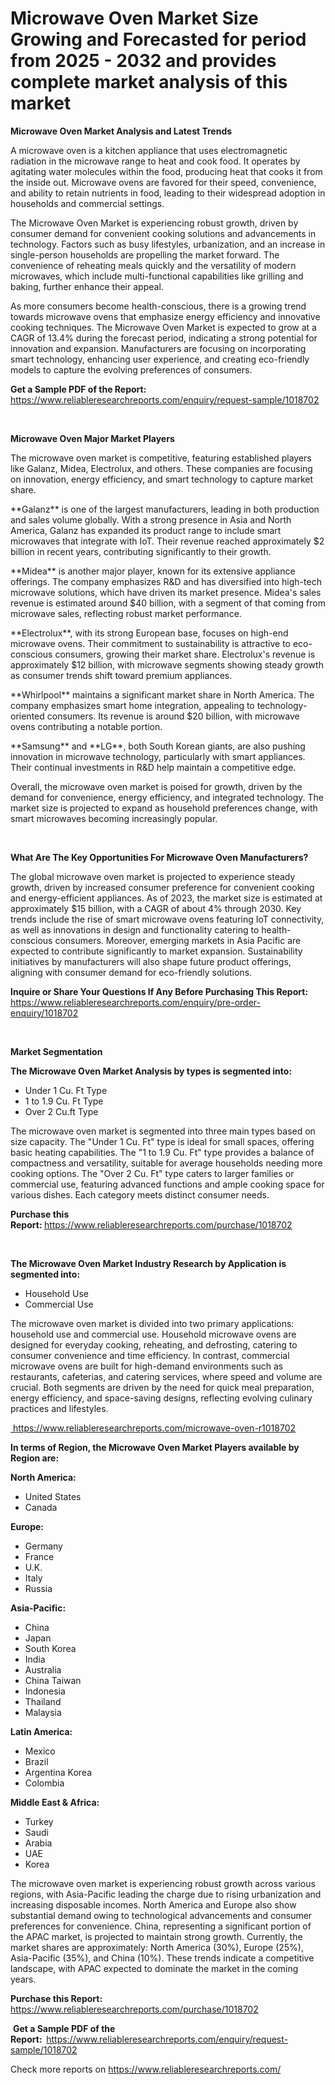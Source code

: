 <p><h1>Microwave Oven Market Size Growing and Forecasted for period from 2025 - 2032 and provides complete market analysis of this market</h1></p><p><strong>Microwave Oven Market Analysis and Latest Trends</strong></p>
<p><p>A microwave oven is a kitchen appliance that uses electromagnetic radiation in the microwave range to heat and cook food. It operates by agitating water molecules within the food, producing heat that cooks it from the inside out. Microwave ovens are favored for their speed, convenience, and ability to retain nutrients in food, leading to their widespread adoption in households and commercial settings.</p><p>The Microwave Oven Market is experiencing robust growth, driven by consumer demand for convenient cooking solutions and advancements in technology. Factors such as busy lifestyles, urbanization, and an increase in single-person households are propelling the market forward. The convenience of reheating meals quickly and the versatility of modern microwaves, which include multi-functional capabilities like grilling and baking, further enhance their appeal.</p><p>As more consumers become health-conscious, there is a growing trend towards microwave ovens that emphasize energy efficiency and innovative cooking techniques. The Microwave Oven Market is expected to grow at a CAGR of 13.4% during the forecast period, indicating a strong potential for innovation and expansion. Manufacturers are focusing on incorporating smart technology, enhancing user experience, and creating eco-friendly models to capture the evolving preferences of consumers.</p></p>
<p><strong>Get a Sample PDF of the Report:&nbsp;</strong> <a href="https://www.reliableresearchreports.com/enquiry/request-sample/1018702?utm_campaign=3020&utm_medium=2&utm_source=Github&utm_content=ia&utm_term=05042025&utm_id=microwave-oven">https://www.reliableresearchreports.com/enquiry/request-sample/1018702</a></p>
<p>&nbsp;</p>
<p><strong>Microwave Oven Major Market Players</strong></p>
<p><p>The microwave oven market is competitive, featuring established players like Galanz, Midea, Electrolux, and others. These companies are focusing on innovation, energy efficiency, and smart technology to capture market share.</p><p>**Galanz** is one of the largest manufacturers, leading in both production and sales volume globally. With a strong presence in Asia and North America, Galanz has expanded its product range to include smart microwaves that integrate with IoT. Their revenue reached approximately $2 billion in recent years, contributing significantly to their growth.</p><p>**Midea** is another major player, known for its extensive appliance offerings. The company emphasizes R&D and has diversified into high-tech microwave solutions, which have driven its market presence. Midea's sales revenue is estimated around $40 billion, with a segment of that coming from microwave sales, reflecting robust market performance.</p><p>**Electrolux**, with its strong European base, focuses on high-end microwave ovens. Their commitment to sustainability is attractive to eco-conscious consumers, growing their market share. Electrolux's revenue is approximately $12 billion, with microwave segments showing steady growth as consumer trends shift toward premium appliances.</p><p>**Whirlpool** maintains a significant market share in North America. The company emphasizes smart home integration, appealing to technology-oriented consumers. Its revenue is around $20 billion, with microwave ovens contributing a notable portion.</p><p>**Samsung** and **LG**, both South Korean giants, are also pushing innovation in microwave technology, particularly with smart appliances. Their continual investments in R&D help maintain a competitive edge.</p><p>Overall, the microwave oven market is poised for growth, driven by the demand for convenience, energy efficiency, and integrated technology. The market size is projected to expand as household preferences change, with smart microwaves becoming increasingly popular.</p></p>
<p>&nbsp;</p>
<p><strong>What Are The Key Opportunities For Microwave Oven Manufacturers?</strong></p>
<p><p>The global microwave oven market is projected to experience steady growth, driven by increased consumer preference for convenient cooking and energy-efficient appliances. As of 2023, the market size is estimated at approximately $15 billion, with a CAGR of about 4% through 2030. Key trends include the rise of smart microwave ovens featuring IoT connectivity, as well as innovations in design and functionality catering to health-conscious consumers. Moreover, emerging markets in Asia Pacific are expected to contribute significantly to market expansion. Sustainability initiatives by manufacturers will also shape future product offerings, aligning with consumer demand for eco-friendly solutions.</p></p>
<p><strong>Inquire or Share Your Questions If Any Before Purchasing This Report:</strong> <a href="https://www.reliableresearchreports.com/enquiry/pre-order-enquiry/1018702?utm_campaign=3020&utm_medium=2&utm_source=Github&utm_content=ia&utm_term=05042025&utm_id=microwave-oven">https://www.reliableresearchreports.com/enquiry/pre-order-enquiry/1018702</a></p>
<p>&nbsp;</p>
<p><strong>Market Segmentation</strong></p>
<p><strong>The Microwave Oven Market Analysis by types is segmented into:</strong></p>
<p><ul><li>Under 1 Cu. Ft Type</li><li>1 to 1.9 Cu. Ft Type</li><li>Over 2 Cu.ft Type</li></ul></p>
<p><p>The microwave oven market is segmented into three main types based on size capacity. The "Under 1 Cu. Ft" type is ideal for small spaces, offering basic heating capabilities. The "1 to 1.9 Cu. Ft" type provides a balance of compactness and versatility, suitable for average households needing more cooking options. The "Over 2 Cu. Ft" type caters to larger families or commercial use, featuring advanced functions and ample cooking space for various dishes. Each category meets distinct consumer needs.</p></p>
<p><strong>Purchase this Report:&nbsp;</strong><a href="https://www.reliableresearchreports.com/purchase/1018702?utm_campaign=3020&utm_medium=2&utm_source=Github&utm_content=ia&utm_term=05042025&utm_id=microwave-oven">https://www.reliableresearchreports.com/purchase/1018702</a></p>
<p>&nbsp;</p>
<p><strong>The Microwave Oven Market Industry Research by Application is segmented into:</strong></p>
<p><ul><li>Household Use</li><li>Commercial Use</li></ul></p>
<p><p>The microwave oven market is divided into two primary applications: household use and commercial use. Household microwave ovens are designed for everyday cooking, reheating, and defrosting, catering to consumer convenience and time efficiency. In contrast, commercial microwave ovens are built for high-demand environments such as restaurants, cafeterias, and catering services, where speed and volume are crucial. Both segments are driven by the need for quick meal preparation, energy efficiency, and space-saving designs, reflecting evolving culinary practices and lifestyles.</p></p>
<p><a href="https://www.reliableresearchreports.com/microwave-oven-r1018702?utm_campaign=3020&utm_medium=2&utm_source=Github&utm_content=ia&utm_term=05042025&utm_id=microwave-oven">&nbsp;https://www.reliableresearchreports.com/microwave-oven-r1018702</a></p>
<p><strong>In terms of Region, the Microwave Oven Market Players available by Region are:</strong></p>
<p>
    <p> <strong> North America: </strong>
        <ul>
            <li>United States</li>
            <li>Canada</li>
        </ul>
        </p> 
    <p> <strong> Europe: </strong>
        <ul>
            <li>Germany</li>
            <li>France</li>
            <li>U.K.</li>
            <li>Italy</li>
            <li>Russia</li>
        </ul>
        </p> 
    <p> <strong> Asia-Pacific: </strong>
        <ul>
            <li>China</li>
            <li>Japan</li>
            <li>South Korea</li>
            <li>India</li>
            <li>Australia</li>
            <li>China Taiwan</li>
            <li>Indonesia</li>
            <li>Thailand</li>
            <li>Malaysia</li>
        </ul>
        </p> 
    <p> <strong> Latin America: </strong>
        <ul>
            <li>Mexico</li>
            <li>Brazil</li>
            <li>Argentina Korea</li>
            <li>Colombia</li>
        </ul>
        </p> 
    <p> <strong> Middle East & Africa: </strong>
        <ul>
            <li>Turkey</li>
            <li>Saudi</li>
            <li>Arabia</li>
            <li>UAE</li>
            <li>Korea</li>
        </ul>
    </p>
    </p>
<p><p>The microwave oven market is experiencing robust growth across various regions, with Asia-Pacific leading the charge due to rising urbanization and increasing disposable incomes. North America and Europe also show substantial demand owing to technological advancements and consumer preferences for convenience. China, representing a significant portion of the APAC market, is projected to maintain strong growth. Currently, the market shares are approximately: North America (30%), Europe (25%), Asia-Pacific (35%), and China (10%). These trends indicate a competitive landscape, with APAC expected to dominate the market in the coming years.</p></p>
<p><strong>Purchase this Report: </strong><a href="https://www.reliableresearchreports.com/purchase/1018702?utm_campaign=3020&utm_medium=2&utm_source=Github&utm_content=ia&utm_term=05042025&utm_id=microwave-oven">https://www.reliableresearchreports.com/purchase/1018702</a></p>
<p>&nbsp;<strong>Get a Sample PDF of the Report:&nbsp;&nbsp;</strong><a href="https://www.reliableresearchreports.com/enquiry/request-sample/1018702?utm_campaign=3020&utm_medium=2&utm_source=Github&utm_content=ia&utm_term=05042025&utm_id=microwave-oven">https://www.reliableresearchreports.com/enquiry/request-sample/1018702</a></p>
<p><strong></strong></p>
<p>Check more reports on <a href="https://www.reliableresearchreports.com/?utm_campaign=3020&utm_medium=2&utm_source=Github&utm_content=ia&utm_term=05042025&utm_id=microwave-oven">https://www.reliableresearchreports.com/</a></p>